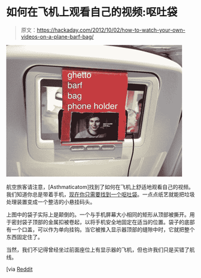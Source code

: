# 如何在飞机上观看自己的视频:呕吐袋

> 原文：<https://hackaday.com/2012/10/02/how-to-watch-your-own-videos-on-a-plane-barf-bag/>

![](img/f29867060c03d1e4c9d4c02267cbe635.png "barf-bag-phone-holder")

航空旅客请注意，[Asthmaticatom]找到了如何在飞机上舒适地观看自己的视频。我们知道你总是带着手机，[现在你只需要找到一个呕吐袋](http://imgur.com/a/tgKt8)。一点点纸艺就能把垃圾处理装置变成一个整洁的小悬挂码头。

上图中的袋子实际上是颠倒的。一个与手机屏幕大小相同的矩形从顶部被撕开。用于密封袋子顶部的金属扣被卷起，以将手机安全地固定在适当的位置。袋子的底部有一个口盖，可以作为单向挂钩。当它被推入显示器顶部的缝隙中时，它就把整个东西固定住了。

当然，我们不记得曾经坐过前面座位上有显示器的飞机，但也许我们只是买错了航线。

[via [Reddit](http://www.reddit.com/r/howto/comments/10sw3y/ghetto_barf_bag_phone_holder/)